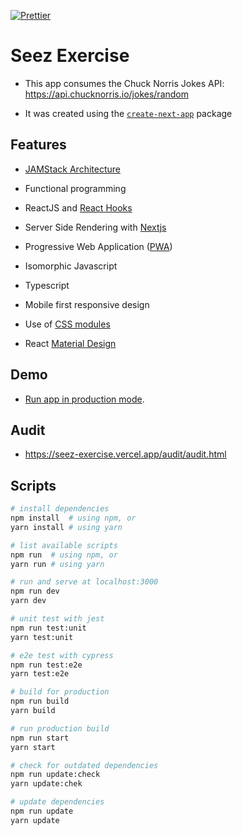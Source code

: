[![Prettier](https://camo.githubusercontent.com/687a8ae8d15f9409617d2cc5a30292a884f6813a/68747470733a2f2f696d672e736869656c64732e696f2f62616467652f636f64655f7374796c652d70726574746965722d6666363962342e7376673f7374796c653d666c61742d737175617265)](https://github.com/prettier/prettier)

# Seez Exercise

- This app consumes the Chuck Norris Jokes API: https://api.chucknorris.io/jokes/random  

- It was created using the [`create-next-app`](https://nextjs.org/blog/create-next-app) package

## Features

- [JAMStack Architecture](https://www.netlify.com/jamstack/)

- Functional programming

- ReactJS and [React Hooks](https://es.reactjs.org/docs/hooks-intro.html)

- Server Side Rendering with [Nextjs](https://nextjs.org/)

- Progressive Web Application ([PWA](https://web.dev/progressive-web-apps/))

- Isomorphic Javascript

- Typescript

- Mobile first responsive design

- Use of [CSS modules](https://github.com/css-modules/css-modules)

- React [Material Design](https://rmwc.io/)

## Demo

- [Run app in production mode](https://seez-exercise.vercel.app).
  

## Audit

- https://seez-exercise.vercel.app/audit/audit.html

## Scripts

```bash
# install dependencies
npm install  # using npm, or
yarn install # using yarn

# list available scripts
npm run  # using npm, or
yarn run # using yarn

# run and serve at localhost:3000
npm run dev
yarn dev

# unit test with jest
npm run test:unit
yarn test:unit

# e2e test with cypress
npm run test:e2e
yarn test:e2e

# build for production
npm run build
yarn build

# run production build
npm run start
yarn start

# check for outdated dependencies
npm run update:check
yarn update:chek

# update dependencies
npm run update
yarn update
```




